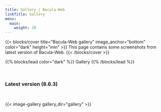 ```yaml
---
title: Gallery | Bacula-Web
linkTitle: Gallery
menu:
  main:
    weight: 20
---
```


{{< blocks/cover title="Bacula-Web gallery" image_anchor="bottom" color="dark" height="min" >}}
This page contains some screenshots from latest version of Bacula-Web.
{{< /blocks/cover >}}

{{% blocks/lead color="dark" %}}
Gallery
{{% /blocks/lead %}}

<br />

### Latest version (8.6.3)

<br />

{{< image-gallery gallery_dir="gallery" >}}

